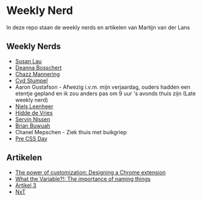 # Weekly Nerd
In deze repo staan de weekly nerds en artikelen van Martijn van der Lans

## Weekly Nerds
* [Susan Lau](https://github.com/MartijnvdLans/weekly-nerd-2223/blob/main/Weekly/SusanLau.md)
* [Deanna Bosschert](https://github.com/MartijnvdLans/weekly-nerd-2223/blob/main/Weekly/DeannaBosschert.md)
* [Chazz Mannering](https://github.com/MartijnvdLans/weekly-nerd-2223/blob/main/Weekly/ChazzMannering.md)
* [Cyd Stumpel](https://github.com/MartijnvdLans/weekly-nerd-2223/blob/main/Weekly/CydStumpel.md)
* Aaron Gustafson - Afwezig i.v.m. mijn verjaardag, ouders hadden een etentje gepland en ik zou anders pas om 9 uur 's avonds thuis zijn (Late weekly nerd)
* [Niels Leenheer](https://github.com/MartijnvdLans/weekly-nerd-2223/blob/main/Weekly/NielsLeenheer.md)
* [Hidde de Vries](https://github.com/MartijnvdLans/weekly-nerd-2223/blob/main/Weekly/HiddeDeVries.md)
* [Servin Nissen](https://github.com/MartijnvdLans/weekly-nerd-2223/blob/main/Weekly/ServinNissen.md)
* [Brian Buwuah](https://github.com/MartijnvdLans/weekly-nerd-2223/blob/main/Weekly/BrianBuwuah.md)
* Chanel Mepschen - Ziek thuis met buikgriep
* [Pre CSS Day](https://github.com/MartijnvdLans/weekly-nerd-2223/blob/main/Weekly/PreCssDay.md)

## Artikelen
* [The power of customization: Designing a Chrome extension](https://github.com/MartijnvdLans/weekly-nerd-2223/blob/main/Articles/chromeExtensions.md)
* [What the Variable?!: The importance of naming things](https://github.com/MartijnvdLans/weekly-nerd-2223/blob/main/Articles/classNames.md)
* [Artikel 3]()
* [NxT]()